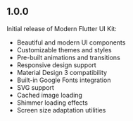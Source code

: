 ## 1.0.0

Initial release of Modern Flutter UI Kit:

* Beautiful and modern UI components
* Customizable themes and styles
* Pre-built animations and transitions
* Responsive design support
* Material Design 3 compatibility
* Built-in Google Fonts integration
* SVG support
* Cached image loading
* Shimmer loading effects
* Screen size adaptation utilities
